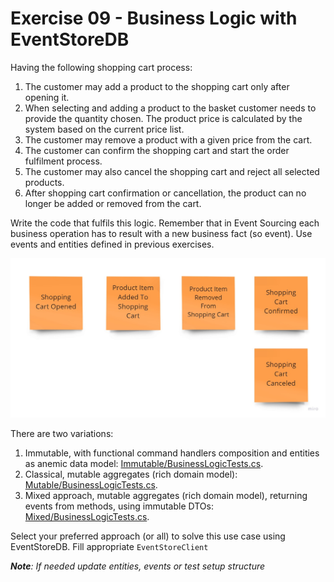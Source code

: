 # Exercise 09 - Business Logic with EventStoreDB

Having the following shopping cart process:
1. The customer may add a product to the shopping cart only after opening it.
2. When selecting and adding a product to the basket customer needs to provide the quantity chosen. The product price is calculated by the system based on the current price list.
3. The customer may remove a product with a given price from the cart.
4. The customer can confirm the shopping cart and start the order fulfilment process.
5. The customer may also cancel the shopping cart and reject all selected products.
6. After shopping cart confirmation or cancellation, the product can no longer be added or removed from the cart.

Write the code that fulfils this logic. Remember that in Event Sourcing each business operation has to result with a new business fact (so event). Use events and entities defined in previous exercises.

![events](./assets/events.jpg)

There are two variations:
1. Immutable, with functional command handlers composition and entities as anemic data model: [Immutable/BusinessLogicTests.cs](./Immutable/BusinessLogicTests.cs).
2. Classical, mutable aggregates (rich domain model): [Mutable/BusinessLogicTests.cs](./Mutable/BusinessLogicTests.cs).
3. Mixed approach, mutable aggregates (rich domain model), returning events from methods, using immutable DTOs: [Mixed/BusinessLogicTests.cs](./Mixed/BusinessLogicTests.cs).

Select your preferred approach (or all) to solve this use case using EventStoreDB. Fill appropriate `EventStoreClient`

_**Note**: If needed update entities, events or test setup structure_



